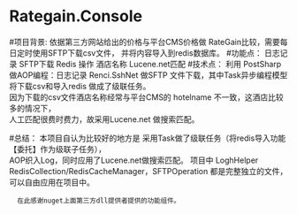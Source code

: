 # Rategain.Console

#项目背景:
      依据第三方网站给出的价格与平台CMS价格做 RateGain比较，需要每日定时使用SFTP下载csv文件， 并将内容导入到redis数据库。
#功能点：
      日志记录
      SFTP下载
      Redis 操作
      酒店名称 Lucene.net匹配 
#技术点： 
      利用 PostSharp 做AOP编程：日志记录
      Renci.SshNet 做SFTP 文件下载，其中Task异步编程模型将下载csv和导入redis 做成了级联任务。  
      因为下载的csv文件酒店名称经常与平台CMS的 hotelname 不一致，这酒店比较多的情况下，    
      人工匹配很费时费力，故采用Lucene.net 做搜索匹配。  
      
#总结：
      本项目自认为比较好的地方是 采用Task做了级联任务（将redis导入功能【委托】作为级联子任务），    
      AOP织入Log，同时应用了Lucene.net做搜索匹配。
      项目中 LoghHelper RedisCollection/RedisCacheManager，SFTPOperation 都是完整独立的文件，可以自由应用在项目中。
      
      在此感谢nuget上面第三方dll提供者提供的功能组件。

       
